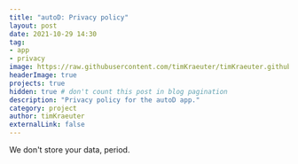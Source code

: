 ```yaml
---
title: "autoD: Privacy policy"
layout: post
date: 2021-10-29 14:30
tag:
- app
- privacy
image: https://raw.githubusercontent.com/timKraeuter/timKraeuter.github.io/master/assets/images/playstore_icon.png
headerImage: true
projects: true
hidden: true # don't count this post in blog pagination
description: "Privacy policy for the autoD app."
category: project
author: timKraeuter
externalLink: false
---
```


We don't store your data, period.
